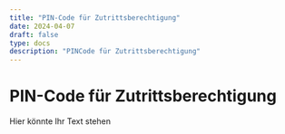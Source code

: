 ```yaml
---
title: "PIN-Code für Zutrittsberechtigung"
date: 2024-04-07
draft: false
type: docs
description: "PINCode für Zutrittsberechtigung"
---
```


# PIN-Code für Zutrittsberechtigung

Hier könnte Ihr Text stehen